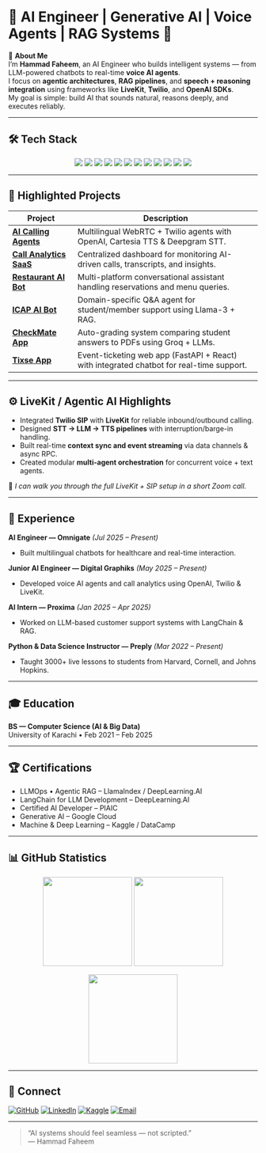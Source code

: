 # 🌟 AI Engineer | Generative AI | Voice Agents | RAG Systems 🌟  

👋 **About Me**  
I’m **Hammad Faheem**, an AI Engineer who builds intelligent systems — from LLM-powered chatbots to real-time **voice AI agents**.  
I focus on **agentic architectures**, **RAG pipelines**, and **speech + reasoning integration** using frameworks like **LiveKit**, **Twilio**, and **OpenAI SDKs**.  
My goal is simple: build AI that sounds natural, reasons deeply, and executes reliably.

---

## 🛠 Tech Stack  

<p align="center">
  <img src="https://img.shields.io/badge/LiveKit-111111?style=for-the-badge&logo=webrtc&logoColor=white" />
  <img src="https://img.shields.io/badge/Python-3776AB?style=for-the-badge&logo=python&logoColor=white" />
  <img src="https://img.shields.io/badge/TensorFlow-FF6F00?style=for-the-badge&logo=tensorflow&logoColor=white" />
  <img src="https://img.shields.io/badge/PyTorch-EE4C2C?style=for-the-badge&logo=pytorch&logoColor=white" />
  <img src="https://img.shields.io/badge/NLP-2C2C2C?style=for-the-badge" />
  <img src="https://img.shields.io/badge/LangChain-000000?style=for-the-badge&logo=chainlink&logoColor=white" />
  <img src="https://img.shields.io/badge/CrewAI-35495E?style=for-the-badge" />
  <img src="https://img.shields.io/badge/OpenAI_SDK-412991?style=for-the-badge&logo=openai&logoColor=white" />
  <img src="https://img.shields.io/badge/n8n-EA4C46?style=for-the-badge&logo=n8n&logoColor=white" />
  <img src="https://img.shields.io/badge/AWS-232F3E?style=for-the-badge&logo=amazonaws&logoColor=white" />
  <img src="https://img.shields.io/badge/Azure-0078D4?style=for-the-badge&logo=microsoftazure&logoColor=white" />
  <img src="https://img.shields.io/badge/Docker-2496ED?style=for-the-badge&logo=docker&logoColor=white" />
</p>

---

## 🚀 Highlighted Projects  

| Project | Description |
|----------|--------------|
| [**AI Calling Agents**](https://ai.digitalgraphiks.co.uk/) | Multilingual WebRTC + Twilio agents with OpenAI, Cartesia TTS & Deepgram STT. |
| [**Call Analytics SaaS**](https://ai.digitalgraphiks.co.uk/) | Centralized dashboard for monitoring AI-driven calls, transcripts, and insights. |
| [**Restaurant AI Bot**](https://ai-restaurant-chat.digitalgraphiks.co.uk/) | Multi-platform conversational assistant handling reservations and menu queries. |
| [**ICAP AI Bot**](https://ai.digitalgraphiks.co.uk/) | Domain-specific Q&A agent for student/member support using Llama-3 + RAG. |
| [**CheckMate App**](https://github.com/hammadfaheem/CheckMate_app/) | Auto-grading system comparing student answers to PDFs using Groq + LLMs. |
| [**Tixse App**](https://www.thetixse.com/) | Event-ticketing web app (FastAPI + React) with integrated chatbot for real-time support. |

---

## ⚙️ LiveKit / Agentic AI Highlights  

- Integrated **Twilio SIP** with **LiveKit** for reliable inbound/outbound calling.  
- Designed **STT → LLM → TTS pipelines** with interruption/barge-in handling.  
- Built real-time **context sync and event streaming** via data channels & async RPC.  
- Created modular **multi-agent orchestration** for concurrent voice + text agents.  

💬 *I can walk you through the full LiveKit + SIP setup in a short Zoom call.*

---

## 💼 Experience  

**AI Engineer — Omnigate** *(Jul 2025 – Present)*  
- Built multilingual chatbots for healthcare and real-time interaction.  

**Junior AI Engineer — Digital Graphiks** *(May 2025 – Present)*  
- Developed voice AI agents and call analytics using OpenAI, Twilio & LiveKit.  

**AI Intern — Proxima** *(Jan 2025 – Apr 2025)*  
- Worked on LLM-based customer support systems with LangChain & RAG.  

**Python & Data Science Instructor — Preply** *(Mar 2022 – Present)*  
- Taught 3000+ live lessons to students from Harvard, Cornell, and Johns Hopkins.  

---

## 🎓 Education  

**BS — Computer Science (AI & Big Data)**  
University of Karachi • Feb 2021 – Feb 2025  

---

## 🏆 Certifications  

- LLMOps • Agentic RAG – LlamaIndex / DeepLearning.AI  
- LangChain for LLM Development – DeepLearning.AI  
- Certified AI Developer – PIAIC  
- Generative AI – Google Cloud  
- Machine & Deep Learning – Kaggle / DataCamp  

---

## 📊 GitHub Statistics  

<p align="center">
  <img src="https://github-readme-stats.vercel.app/api?username=hammadfaheem&show_icons=true&theme=tokyonight" height="180em"/>
  <img src="https://github-readme-stats.vercel.app/api/top-langs/?username=hammadfaheem&layout=compact&theme=tokyonight" height="180em"/>
</p>

<p align="center">
  <img src="https://streak-stats.demolab.com?user=hammadfaheem&theme=tokyonight" height="180em"/>
</p>

---

## 🔗 Connect  

[![GitHub](https://img.shields.io/badge/GitHub-181717?style=for-the-badge&logo=github)](https://github.com/hammadfaheem)
[![LinkedIn](https://img.shields.io/badge/LinkedIn-0A66C2?style=for-the-badge&logo=linkedin)](https://linkedin.com/in/hammad-faheem-2162601b3)
[![Kaggle](https://img.shields.io/badge/Kaggle-20BEFF?style=for-the-badge&logo=kaggle&logoColor=white)](https://kaggle.com/hammadfaheem)
[![Email](https://img.shields.io/badge/Email-D14836?style=for-the-badge&logo=gmail&logoColor=white)](mailto:hammadfaheem5@gmail.com)

---

> “AI systems should feel seamless — not scripted.”  
> — Hammad Faheem
